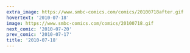 ```yaml
---
extra_image: https://www.smbc-comics.com/comics/20100718after.gif
hovertext: '2010-07-18'
image: https://www.smbc-comics.com/comics/20100718.gif
next_comic: '2010-07-20'
prev_comic: '2010-07-17'
title: '2010-07-18'
---
```


